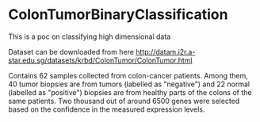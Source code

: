 # ColonTumorBinaryClassification
This is a poc on classifying high dimensional data


Dataset can be downloaded from here
http://datam.i2r.a-star.edu.sg/datasets/krbd/ColonTumor/ColonTumor.html


	
Contains 62 samples collected from colon-cancer patients. Among them, 40 tumor biopsies are from tumors (labelled as "negative") and 22 normal (labelled as "positive") biopsies are from healthy parts of the colons of the same patients. Two thousand out of around 6500 genes were selected based on the confidence in the measured expression levels.

